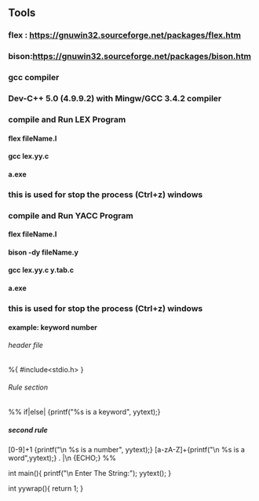## Tools
### flex : https://gnuwin32.sourceforge.net/packages/flex.htm
### bison:https://gnuwin32.sourceforge.net/packages/bison.htm
### gcc compiler
### Dev-C++ 5.0 (4.9.9.2) with Mingw/GCC 3.4.2 compiler 

### compile and Run LEX Program

#### flex fileName.l
#### gcc lex.yy.c
#### a.exe
### this is used for stop the process (Ctrl+z) windows

### compile and Run YACC Program

#### flex fileName.l
#### bison -dy fileName.y
#### gcc lex.yy.c y.tab.c
#### a.exe
### this is used for stop the process (Ctrl+z) windows


#### example: keyword number 
###### header file
%{
  #include<stdio.h>
}

###### Rule section
%% 
  if|else| 
  {printf("%s is a keyword", yytext);}

  ##### second rule
  [0-9]+1 {printf("\n %s is a number", yytext);}
  [a-zA-Z]+{printf("\n %s is a word",yytext);}
  . |\n {ECHO;}
%%

int main(){
  printf("\n Enter The String:");
  yytext();
}

int yywrap(){
  return 1;
}